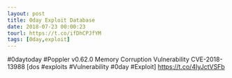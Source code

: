 ```yaml
---
layout: post
title: 0day Exploit Database
date: 2018-07-23 00:00:23
tourl: https://t.co/ifDhCPJfYM
tags: [0day,exploit]
---
```

#0daytoday #Poppler v0.62.0 Memory Corruption Vulnerability CVE-2018-13988 [dos #exploits #Vulnerability #0day #Exploit] https://t.co/4IyJctVSFb